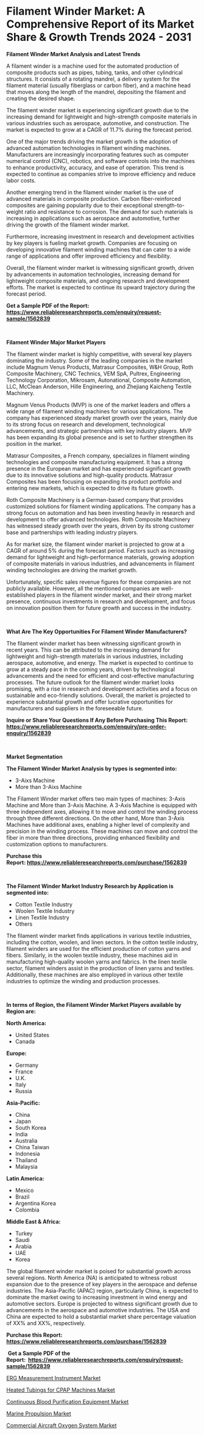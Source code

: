 <p><h1>Filament Winder Market: A Comprehensive Report of its Market Share & Growth Trends 2024 - 2031</h1></p><p><strong>Filament Winder Market Analysis and Latest Trends</strong></p>
<p><p>A filament winder is a machine used for the automated production of composite products such as pipes, tubing, tanks, and other cylindrical structures. It consists of a rotating mandrel, a delivery system for the filament material (usually fiberglass or carbon fiber), and a machine head that moves along the length of the mandrel, depositing the filament and creating the desired shape.</p><p>The filament winder market is experiencing significant growth due to the increasing demand for lightweight and high-strength composite materials in various industries such as aerospace, automotive, and construction. The market is expected to grow at a CAGR of 11.7% during the forecast period.</p><p>One of the major trends driving the market growth is the adoption of advanced automation technologies in filament winding machines. Manufacturers are increasingly incorporating features such as computer numerical control (CNC), robotics, and software controls into the machines to enhance productivity, accuracy, and ease of operation. This trend is expected to continue as companies strive to improve efficiency and reduce labor costs.</p><p>Another emerging trend in the filament winder market is the use of advanced materials in composite production. Carbon fiber-reinforced composites are gaining popularity due to their exceptional strength-to-weight ratio and resistance to corrosion. The demand for such materials is increasing in applications such as aerospace and automotive, further driving the growth of the filament winder market.</p><p>Furthermore, increasing investment in research and development activities by key players is fueling market growth. Companies are focusing on developing innovative filament winding machines that can cater to a wide range of applications and offer improved efficiency and flexibility.</p><p>Overall, the filament winder market is witnessing significant growth, driven by advancements in automation technologies, increasing demand for lightweight composite materials, and ongoing research and development efforts. The market is expected to continue its upward trajectory during the forecast period.</p></p>
<p><strong>Get a Sample PDF of the Report:&nbsp; <a href="https://www.reliableresearchreports.com/enquiry/request-sample/1562839">https://www.reliableresearchreports.com/enquiry/request-sample/1562839</a></strong></p>
<p>&nbsp;</p>
<p><strong>Filament Winder Major Market Players</strong></p>
<p><p>The filament winder market is highly competitive, with several key players dominating the industry. Some of the leading companies in the market include Magnum Venus Products, Matrasur Composites, W&H Group, Roth Composite Machinery, CNC Technics, VEM SpA, Pultrex, Engineering Technology Corporation, Mikrosam, Autonational, Composite Automation, LLC, McClean Anderson, Hille Engineering, and Zhejiang Kaicheng Textile Machinery.</p><p>Magnum Venus Products (MVP) is one of the market leaders and offers a wide range of filament winding machines for various applications. The company has experienced steady market growth over the years, mainly due to its strong focus on research and development, technological advancements, and strategic partnerships with key industry players. MVP has been expanding its global presence and is set to further strengthen its position in the market.</p><p>Matrasur Composites, a French company, specializes in filament winding technologies and composite manufacturing equipment. It has a strong presence in the European market and has experienced significant growth due to its innovative solutions and high-quality products. Matrasur Composites has been focusing on expanding its product portfolio and entering new markets, which is expected to drive its future growth.</p><p>Roth Composite Machinery is a German-based company that provides customized solutions for filament winding applications. The company has a strong focus on automation and has been investing heavily in research and development to offer advanced technologies. Roth Composite Machinery has witnessed steady growth over the years, driven by its strong customer base and partnerships with leading industry players.</p><p>As for market size, the filament winder market is projected to grow at a CAGR of around 5% during the forecast period. Factors such as increasing demand for lightweight and high-performance materials, growing adoption of composite materials in various industries, and advancements in filament winding technologies are driving the market growth.</p><p>Unfortunately, specific sales revenue figures for these companies are not publicly available. However, all the mentioned companies are well-established players in the filament winder market, and their strong market presence, continuous investments in research and development, and focus on innovation position them for future growth and success in the industry.</p></p>
<p>&nbsp;</p>
<p><strong>What Are The Key Opportunities For Filament Winder Manufacturers?</strong></p>
<p><p>The filament winder market has been witnessing significant growth in recent years. This can be attributed to the increasing demand for lightweight and high-strength materials in various industries, including aerospace, automotive, and energy. The market is expected to continue to grow at a steady pace in the coming years, driven by technological advancements and the need for efficient and cost-effective manufacturing processes. The future outlook for the filament winder market looks promising, with a rise in research and development activities and a focus on sustainable and eco-friendly solutions. Overall, the market is projected to experience substantial growth and offer lucrative opportunities for manufacturers and suppliers in the foreseeable future.</p></p>
<p><strong>Inquire or Share Your Questions If Any Before Purchasing This Report: <a href="https://www.reliableresearchreports.com/enquiry/pre-order-enquiry/1562839">https://www.reliableresearchreports.com/enquiry/pre-order-enquiry/1562839</a></strong></p>
<p>&nbsp;</p>
<p><strong>Market Segmentation</strong></p>
<p><strong>The Filament Winder Market Analysis by types is segmented into:</strong></p>
<p><ul><li>3-Aixs Machine</li><li>More than 3-Aixs Machine</li></ul></p>
<p><p>The Filament Winder market offers two main types of machines: 3-Axis Machine and More than 3-Axis Machine. A 3-Axis Machine is equipped with three independent axes, allowing it to move and control the winding process through three different directions. On the other hand, More than 3-Axis Machines have additional axes, enabling a higher level of complexity and precision in the winding process. These machines can move and control the fiber in more than three directions, providing enhanced flexibility and customization options to manufacturers.</p></p>
<p><strong>Purchase this Report:&nbsp;<a href="https://www.reliableresearchreports.com/purchase/1562839">https://www.reliableresearchreports.com/purchase/1562839</a></strong></p>
<p>&nbsp;</p>
<p><strong>The Filament Winder Market Industry Research by Application is segmented into:</strong></p>
<p><ul><li>Cotton Textile Industry</li><li>Woolen Textile Industry</li><li>Linen Textile Industry</li><li>Others</li></ul></p>
<p><p>The filament winder market finds applications in various textile industries, including the cotton, woolen, and linen sectors. In the cotton textile industry, filament winders are used for the efficient production of cotton yarns and fibers. Similarly, in the woolen textile industry, these machines aid in manufacturing high-quality woolen yarns and fabrics. In the linen textile sector, filament winders assist in the production of linen yarns and textiles. Additionally, these machines are also employed in various other textile industries to optimize the winding and production processes.</p></p>
<p>&nbsp;</p>
<p><strong>In terms of Region, the Filament Winder Market Players available by Region are:</strong></p>
<p>
    <p> <strong> North America: </strong>
        <ul>
            <li>United States</li>
            <li>Canada</li>
        </ul>
        </p> 
    <p> <strong> Europe: </strong>
        <ul>
            <li>Germany</li>
            <li>France</li>
            <li>U.K.</li>
            <li>Italy</li>
            <li>Russia</li>
        </ul>
        </p> 
    <p> <strong> Asia-Pacific: </strong>
        <ul>
            <li>China</li>
            <li>Japan</li>
            <li>South Korea</li>
            <li>India</li>
            <li>Australia</li>
            <li>China Taiwan</li>
            <li>Indonesia</li>
            <li>Thailand</li>
            <li>Malaysia</li>
        </ul>
        </p> 
    <p> <strong> Latin America: </strong>
        <ul>
            <li>Mexico</li>
            <li>Brazil</li>
            <li>Argentina Korea</li>
            <li>Colombia</li>
        </ul>
        </p> 
    <p> <strong> Middle East & Africa: </strong>
        <ul>
            <li>Turkey</li>
            <li>Saudi</li>
            <li>Arabia</li>
            <li>UAE</li>
            <li>Korea</li>
        </ul>
    </p>
    </p>
<p><p>The global filament winder market is poised for substantial growth across several regions. North America (NA) is anticipated to witness robust expansion due to the presence of key players in the aerospace and defense industries. The Asia-Pacific (APAC) region, particularly China, is expected to dominate the market owing to increasing investment in wind energy and automotive sectors. Europe is projected to witness significant growth due to advancements in the aerospace and automotive industries. The USA and China are expected to hold a substantial market share percentage valuation of XX% and XX%, respectively.</p></p>
<p><strong>Purchase this Report: <a href="https://www.reliableresearchreports.com/purchase/1562839">https://www.reliableresearchreports.com/purchase/1562839</a></strong></p>
<p>&nbsp;<strong>Get a Sample PDF of the Report:&nbsp;&nbsp;<a href="https://www.reliableresearchreports.com/enquiry/request-sample/1562839">https://www.reliableresearchreports.com/enquiry/request-sample/1562839</a></strong></p>
<p><strong></strong></p>
<p><p><a href="https://medium.com/@ameliahaleyi77567/erg-measurement-instrument-market-outlook-industry-overview-and-forecast-2023-to-2030-3c284ab1b625">ERG Measurement Instrument Market</a></p><p><a href="https://medium.com/@ameliahaleyi77567/heated-tubings-for-cpap-machines-market-insights-into-market-cagr-market-trends-and-growth-99203e987554">Heated Tubings for CPAP Machines Market</a></p><p><a href="https://medium.com/@ameliahaleyi77567/continuous-blood-purification-equipment-market-report-reveals-the-latest-trends-and-growth-cbc1f415fe65">Continuous Blood Purification Equipment Market</a></p><p><a href="https://github.com/NorbertYates/Market-Research-Report-List-3/blob/main/marine-propulsion-market.md">Marine Propulsion Market</a></p><p><a href="https://github.com/RoccoManning/Market-Research-Report-List-3/blob/main/commercial-aircraft-oxygen-system-market.md">Commercial Aircraft Oxygen System Market</a></p></p>